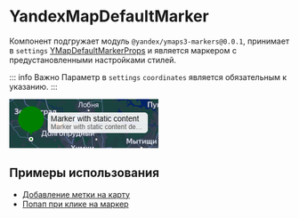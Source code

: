 # YandexMapDefaultMarker

Компонент подгружает модуль `@yandex/ymaps3-markers@0.0.1`, принимает
в `settings` [YMapDefaultMarkerProps](https://yandex.ru/dev/jsapi30/doc/ru/ref/#YMapDefaultMarkerProps) и является
маркером с предустановленными настройками стилей.

::: info Важно
Параметр в `settings` `coordinates` является обязательным к указанию.
:::

![img.png](./default-marker.png)

## Примеры использования

- [Добавление метки на карту](/examples/placemark)
- [Попап при клике на маркер](/examples/marker-popup)
